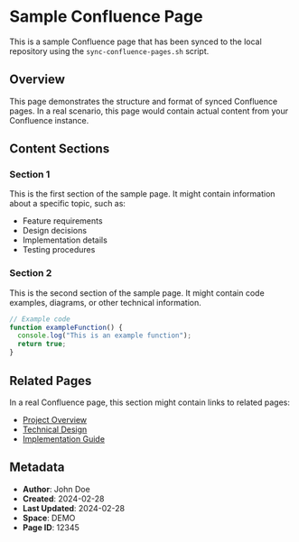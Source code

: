 # Sample Confluence Page

This is a sample Confluence page that has been synced to the local repository using the `sync-confluence-pages.sh` script.

## Overview

This page demonstrates the structure and format of synced Confluence pages. In a real scenario, this page would contain actual content from your Confluence instance.

## Content Sections

### Section 1

This is the first section of the sample page. It might contain information about a specific topic, such as:

- Feature requirements
- Design decisions
- Implementation details
- Testing procedures

### Section 2

This is the second section of the sample page. It might contain code examples, diagrams, or other technical information.

```javascript
// Example code
function exampleFunction() {
  console.log("This is an example function");
  return true;
}
```

## Related Pages

In a real Confluence page, this section might contain links to related pages:

- [Project Overview](#)
- [Technical Design](#)
- [Implementation Guide](#)

## Metadata

- **Author**: John Doe
- **Created**: 2024-02-28
- **Last Updated**: 2024-02-28
- **Space**: DEMO
- **Page ID**: 12345 